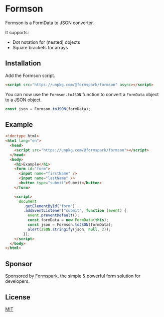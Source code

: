 # Formson

Formson is a FormData to JSON converter.

It supports:

- Dot notation for (nested) objects
- Square brackets for arrays

## Installation

Add the Formson script.

```html
<script src="https://unpkg.com/@formspark/formson" async></script>
```

You can now use the `Formson.toJSON` function to convert a `FormData` object to a JSON object.

```javascript
const json = Formson.toJSON(formData);
```

## Example

```html
<!doctype html>
<html lang="en">
  <head>
    <script src="https://unpkg.com/@formspark/formson"></script>
  </head>
  <body>
    <h1>Example</h1>
    <form id="form">
      <input name="firstName" />
      <input name="lastName" />
      <button type="submit">Submit</button>
    </form>

    <script>
      document
        .getElementById("form")
        .addEventListener("submit", function (event) {
          event.preventDefault();
          const formData = new FormData(this);
          const json = Formson.toJSON(formData);
          alert(JSON.stringify(json, null, 2));
        });
    </script>
  </body>
</html>
```

## Sponsor

Sponsored by <a href="https://formspark.io">Formspark</a>, the simple & powerful form solution for developers.

## License

[MIT](https://opensource.org/licenses/MIT)
